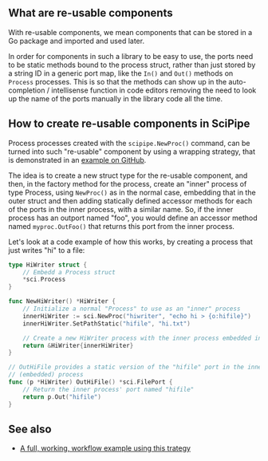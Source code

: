 ## What are re-usable components

With re-usable components, we mean components that can be stored in a Go
package and imported and used later.

In order for components in such a library to be easy to use, the ports need
to be static methods bound to the process struct, rather than just stored by
a string ID in a generic port map, like the `In()` and `Out()` methods on
`Process` processes. This is so that the methods can show up in the
auto-completion / intellisense function in code editors removing the need to
look up the name of the ports manually in the library code all the time.

## How to create re-usable components in SciPipe

Process processes created with the `scipipe.NewProc()` command, can be turned
into such "re-usable" component by using a wrapping strategy, that is
demonstrated in an [example on GitHub](https://github.com/scipipe/scipipe/blob/master/examples/wrapper_procs/wrap.go).

The idea is to create a new struct type for the re-usable component, and
then, in the factory method for the process, create an "inner" process of
type Process, using `NewProc()` as in the normal case, embedding that in the
outer struct and then adding statically defined accessor methods for each of
the ports in the inner process, with a similar name. So, if the inner process
has an outport named "foo", you would define an accessor method named
`myproc.OutFoo()` that returns this port from the inner process.

Let's look at a code example of how this works, by creating a process that just
writes "hi" to a file:

```go
type HiWriter struct {
    // Embedd a Process struct
	*sci.Process
}

func NewHiWriter() *HiWriter {
    // Initialize a normal "Process" to use as an "inner" process
	innerHiWriter := sci.NewProc("hiwriter", "echo hi > {o:hifile}")
	innerHiWriter.SetPathStatic("hifile", "hi.txt")

    // Create a new HiWriter process with the inner process embedded into it
	return &HiWriter{innerHiWriter}
}

// OutHiFile provides a static version of the "hifile" port in the inner
// (embedded) process
func (p *HiWriter) OutHiFile() *sci.FilePort {
    // Return the inner process' port named "hifile"
    return p.Out("hifile")
}
```

## See also

- [A full, working, workflow example using this trategy](https://github.com/scipipe/scipipe/blob/master/examples/wrapper_procs/wrap.go)

